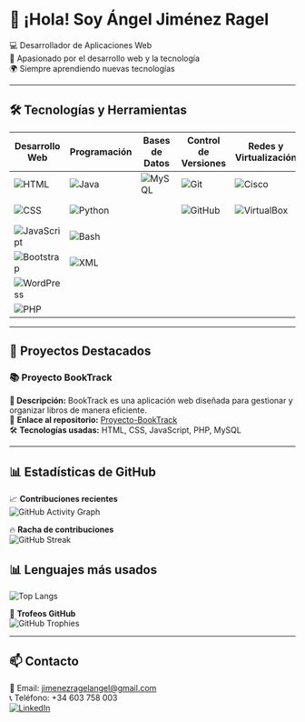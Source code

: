 # 👋 ¡Hola! Soy Ángel Jiménez Ragel  

💻 Desarrollador de Aplicaciones Web  
🚀 Apasionado por el desarrollo web y la tecnología  
🌍 Siempre aprendiendo nuevas tecnologías  

---

## 🛠️ Tecnologías y Herramientas  

| **Desarrollo Web** | **Programación** | **Bases de Datos** | **Control de Versiones** | **Redes y Virtualización** | **Ofimática y Otros** |  
| ------------------ | ---------------- | ------------------ | ------------------------ | -------------------------- | --------------------- |  
| ![HTML](https://img.shields.io/badge/HTML5-E34F26?style=for-the-badge&logo=html5&logoColor=white)  | ![Java](https://img.shields.io/badge/Java-ED8B00?style=for-the-badge&logo=java&logoColor=white)  | ![MySQL](https://img.shields.io/badge/MySQL-4479A1?style=for-the-badge&logo=mysql&logoColor=white)  | ![Git](https://img.shields.io/badge/Git-F05032?style=for-the-badge&logo=git&logoColor=white)  | ![Cisco](https://img.shields.io/badge/Cisco-1BA0D7?style=for-the-badge&logo=cisco&logoColor=white)  | ![Microsoft Office](https://img.shields.io/badge/Microsoft_Office-D83B01?style=for-the-badge&logo=microsoft-office&logoColor=white)  |  
| ![CSS](https://img.shields.io/badge/CSS3-1572B6?style=for-the-badge&logo=css3&logoColor=white)  | ![Python](https://img.shields.io/badge/Python-3776AB?style=for-the-badge&logo=python&logoColor=white)  |  | ![GitHub](https://img.shields.io/badge/GitHub-181717?style=for-the-badge&logo=github&logoColor=white)  | ![VirtualBox](https://img.shields.io/badge/VirtualBox-183A61?style=for-the-badge&logo=virtualbox&logoColor=white)  | ![Markdown](https://img.shields.io/badge/Markdown-000000?style=for-the-badge&logo=markdown&logoColor=white)  |  
| ![JavaScript](https://img.shields.io/badge/JavaScript-F7DF1E?style=for-the-badge&logo=javascript&logoColor=black)  | ![Bash](https://img.shields.io/badge/Bash-4EAA25?style=for-the-badge&logo=gnu-bash&logoColor=white)  |  |  |  |  |  
| ![Bootstrap](https://img.shields.io/badge/Bootstrap-7952B3?style=for-the-badge&logo=bootstrap&logoColor=white)  | ![XML](https://img.shields.io/badge/XML-FF6600?style=for-the-badge&logo=xml&logoColor=white)  |  |  |  |  |  
| ![WordPress](https://img.shields.io/badge/WordPress-21759B?style=for-the-badge&logo=wordpress&logoColor=white)  |  |  |  |  |  |  
| ![PHP](https://img.shields.io/badge/PHP-777BB4?style=for-the-badge&logo=php&logoColor=white)  |  |  |  |  |  |  

---

## 📌 Proyectos Destacados  
### 📚 **Proyecto BookTrack**  
**📌 Descripción:** BookTrack es una aplicación web diseñada para gestionar y organizar libros de manera eficiente.  
🔗 **Enlace al repositorio:** [Proyecto-BookTrack](https://github.com/Proyecto-BookTrack/Proyecto-BookTrack)  
🛠 **Tecnologías usadas:** HTML, CSS, JavaScript, PHP, MySQL  

---

## 📊 Estadísticas de GitHub  

📈 **Contribuciones recientes**  
![GitHub Activity Graph](https://github-readme-activity-graph.vercel.app/graph?username=AngelRagel05&theme=tokyonight)  

🔥 **Racha de contribuciones**  
![GitHub Streak](https://github-readme-streak-stats.herokuapp.com/?user=AngelRagel05&theme=tokyonight&hide_border=true)  

## 📊 Lenguajes más usados
![Top Langs](https://github-readme-stats.vercel.app/api/top-langs/?username=AngelRagel05&layout=compact&theme=tokyonight)

🏅 **Trofeos GitHub**  
![GitHub Trophies](https://github-profile-trophy.vercel.app/?username=AngelRagel05&theme=tokyonight&no-bg=true)  

---

## 📫 Contacto  
📧 Email: [jimenezragelangel@gmail.com](mailto:jimenezragelangel@gmail.com)  
📞 Teléfono: +34 603 758 003  
[![LinkedIn](https://img.shields.io/badge/LinkedIn-Ángel%20Jiménez%20Ragel-blue?style=flat&logo=linkedin)](https://www.linkedin.com/in/ángel-jiménez-ragel-64941633a/)  
